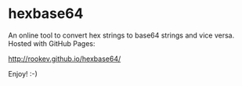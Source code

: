 # hexbase64
An online tool to convert hex strings to base64 strings and vice versa. Hosted with GitHub Pages:

http://rookev.github.io/hexbase64/

Enjoy! :-)
